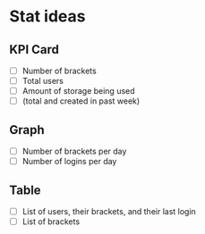 # Stat ideas
## KPI Card
- [ ] Number of brackets
- [ ] Total users
- [ ] Amount of storage being used
- [ ] (total and created in past week)

## Graph
- [ ] Number of brackets per day
- [ ] Number of logins per day

## Table
- [ ] List of users, their brackets, and their last login
- [ ] List of brackets